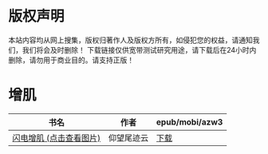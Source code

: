 # 版权声明

本站内容均从网上搜集，版权归著作人及版权方所有，如侵犯您的权益，请通知我们，我们将会及时删除！ 下载链接仅供宽带测试研究用途，请下载后在24小时内删除，请勿用于商业目的。请支持正版！

# 增肌

| 书名 | 作者 | epub/mobi/azw3 |
| --- | --- | --- |
| [闪电增肌 (点击查看图片)](https://www.dushupai.com/attachment/2024/06/08/12f0be0ed7fafa72.jpg) | 仰望尾迹云 | [下载](https://url89.ctfile.com/f/31084289-1357052464-a7cbaa?p=8866) |
